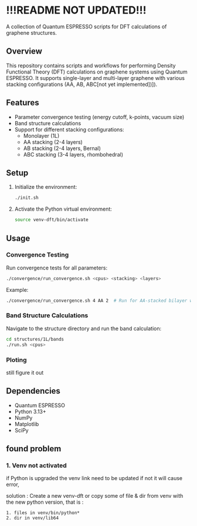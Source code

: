 # !!!README NOT UPDATED!!!

A collection of Quantum ESPRESSO scripts for DFT calculations of graphene structures.

## Overview

This repository contains scripts and workflows for performing Density Functional Theory (DFT) calculations on graphene systems using Quantum ESPRESSO. It supports single-layer and multi-layer graphene with various stacking configurations (AA, AB, ABC[not yet implemented])]).

## Features

- Parameter convergence testing (energy cutoff, k-points, vacuum size)
- Band structure calculations
- Support for different stacking configurations:
  - Monolayer (1L)
  - AA stacking (2-4 layers)
  - AB stacking (2-4 layers, Bernal)
  - ABC stacking (3-4 layers, rhombohedral)

## Setup

1. Initialize the environment:
   ```bash
   ./init.sh
   ```

2. Activate the Python virtual environment:
   ```bash
   source venv-dft/bin/activate
   ```

## Usage

### Convergence Testing

Run convergence tests for all parameters:
```bash
./convergence/run_convergence.sh <cpus> <stacking> <layers>
```

Example:
```bash
./convergence/run_convergence.sh 4 AA 2  # Run for AA-stacked bilayer with 4 CPUs
```

### Band Structure Calculations

Navigate to the structure directory and run the band calculation:
```bash
cd structures/1L/bands
./run.sh <cpus>
```

### Ploting

still figure it out 


## Dependencies
- Quantum ESPRESSO
- Python 3.13+
- NumPy
- Matplotlib
- SciPy

## found problem
### 1. Venv not activated

if Python is upgraded the venv link need to be updated if not it will cause error, 

solution : 
    Create a new venv-dft or copy some of file & dir from venv with the new python version, that is :

    1. files in venv/bin/python*
    2. dir in venv/lib64
    
